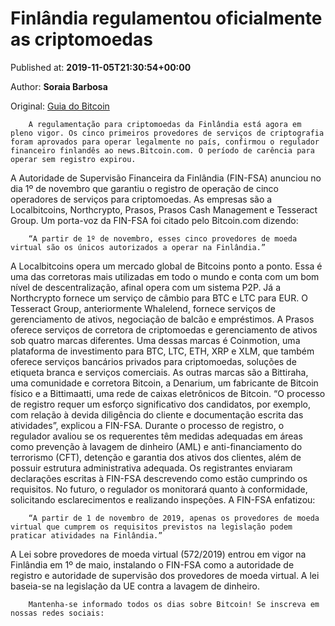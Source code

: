 
# Finlândia regulamentou oficialmente as criptomoedas

Published at: **2019-11-05T21:30:54+00:00**

Author: **Soraia Barbosa**

Original: [Guia do Bitcoin](https://guiadobitcoin.com.br/finlandia-regulamentou-oficialmente-criptomoedas/)


        A regulamentação para criptomoedas da Finlândia está agora em pleno vigor. Os cinco primeiros provedores de serviços de criptografia foram aprovados para operar legalmente no país, confirmou o regulador financeiro finlandês ao news.Bitcoin.com. O período de carência para operar sem registro expirou.
      
A Autoridade de Supervisão Financeira da Finlândia (FIN-FSA) anunciou no dia 1º de novembro que garantiu o registro de operação de cinco operadores de serviços para criptomoedas.
As empresas são a Localbitcoins, Northcrypto, Prasos, Prasos Cash Management e Tesseract Group. Um porta-voz da FIN-FSA foi citado pelo Bitcoin.com dizendo:

        “A partir de 1º de novembro, esses cinco provedores de moeda virtual são os únicos autorizados a operar na Finlândia.”
      
A Localbitcoins opera um mercado global de Bitcoins ponto a ponto. Essa é uma das corretoras mais utilizadas em todo o mundo e conta com um bom nível de descentralização, afinal opera com um sistema P2P. Já a Northcrypto fornece um serviço de câmbio para BTC e LTC para EUR. O Tesseract Group, anteriormente Whalelend, fornece serviços de gerenciamento de ativos, negociação de balcão e empréstimos.
A Prasos oferece serviços de corretora de criptomoedas e gerenciamento de ativos sob quatro marcas diferentes. Uma dessas marcas é Coinmotion, uma plataforma de investimento para BTC, LTC, ETH, XRP e XLM, que também oferece serviços bancários privados para criptomoedas, soluções de etiqueta branca e serviços comerciais.
As outras marcas são a Bittiraha, uma comunidade e corretora Bitcoin, a Denarium, um fabricante de Bitcoin físico e a Bittimaatti, uma rede de caixas eletrônicos de Bitcoin.
“O processo de registro requer um esforço significativo dos candidatos, por exemplo, com relação à devida diligência do cliente e documentação escrita das atividades”, explicou a FIN-FSA.
Durante o processo de registro, o regulador avaliou se os requerentes têm medidas adequadas em áreas como prevenção à lavagem de dinheiro (AML) e anti-financiamento do terrorismo (CFT), detenção e garantia dos ativos dos clientes, além de possuir estrutura administrativa adequada. Os registrantes enviaram declarações escritas à FIN-FSA descrevendo como estão cumprindo os requisitos. No futuro, o regulador os monitorará quanto à conformidade, solicitando esclarecimentos e realizando inspeções.
A FIN-FSA enfatizou:

        “A partir de 1 de novembro de 2019, apenas os provedores de moeda virtual que cumprem os requisitos previstos na legislação podem praticar atividades na Finlândia.”
      
A Lei sobre provedores de moeda virtual (572/2019) entrou em vigor na Finlândia em 1º de maio, instalando o FIN-FSA como a autoridade de registro e autoridade de supervisão dos provedores de moeda virtual.
A lei baseia-se na legislação da UE contra a lavagem de dinheiro.

        Mantenha-se informado todos os dias sobre Bitcoin! Se inscreva em nossas redes sociais:
      
